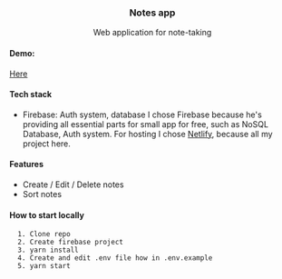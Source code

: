 <h3 align="center">
  Notes app
</h3>
<p align="center">
  Web application for note-taking
</p>

#### Demo:
  [Here](https://loving-babbage-80fd4c.netlify.app/)
  
#### Tech stack
  - Firebase: Auth system, database
      I chose Firebase because he's providing all essential parts for small app for free, such as NoSQL Database, Auth system. For hosting I chose [Netlify](https://www.netlify.com/), because all my project here.
  
#### Features
  - Create / Edit / Delete notes
  - Sort notes
  
#### How to start locally
  ```
    1. Clone repo
    2. Create firebase project
    3. yarn install
    4. Create and edit .env file how in .env.example
    5. yarn start
  ```
